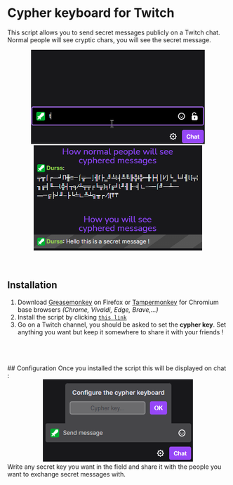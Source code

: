 # Cypher keyboard for Twitch

This script allows you to send secret messages publicly on a Twitch chat.
Normal people will see cryptic chars, you will see the secret message.

<div align="center"><img src="demo.gif" alt="demo" /></div>

<div align="center"><img src="example.png" alt="config" /></div>
<br>
<br>

## Installation

1. Download [Greasemonkey](https://addons.mozilla.org/fr/firefox/addon/greasemonkey/) on Firefox or [Tampermonkey](https://chrome.google.com/webstore/detail/tampermonkey/dhdgffkkebhmkfjojejmpbldmpobfkfo) for Chromium base browsers *(Chrome, Vivaldi, Edge, Brave,...)*
2. Install the script by clicking [`this link`](https://github.com/Durss/TwitchCypherKeyboard/raw/main/twitchCyperKeyboard.user.js)
3. Go on a Twitch channel, you should be asked to set the **cypher key**. Set anything you want but keep it somewhere to share it with your friends !
<br>
<br>
<br>
## Configuration
Once you installed the script this will be displayed on chat :
<div align="center"><img src="config.png" alt="config" /></div>
Write any secret key you want in the field and share it with the people you want to exchange secret messages with.
